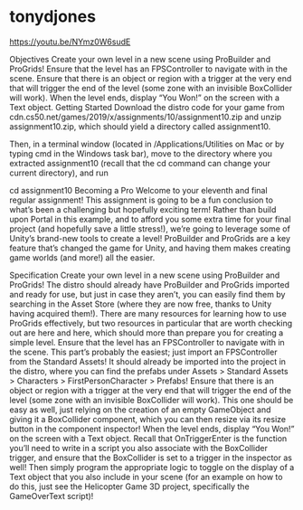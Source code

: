 # tonydjones

https://youtu.be/NYmz0W6sudE

Objectives
Create your own level in a new scene using ProBuilder and ProGrids!
Ensure that the level has an FPSController to navigate with in the scene.
Ensure that there is an object or region with a trigger at the very end that will trigger the end of the level (some zone with an invisible BoxCollider will work).
When the level ends, display “You Won!” on the screen with a Text object.
Getting Started
Download the distro code for your game from cdn.cs50.net/games/2019/x/assignments/10/assignment10.zip and unzip assignment10.zip, which should yield a directory called assignment10.

Then, in a terminal window (located in /Applications/Utilities on Mac or by typing cmd in the Windows task bar), move to the directory where you extracted assignment10 (recall that the cd command can change your current directory), and run

cd assignment10
Becoming a Pro
Welcome to your eleventh and final regular assignment! This assignment is going to be a fun conclusion to what’s been a challenging but hopefully exciting term! Rather than build upon Portal in this example, and to afford you some extra time for your final project (and hopefully save a little stress!), we’re going to leverage some of Unity’s brand-new tools to create a level! ProBuilder and ProGrids are a key feature that’s changed the game for Unity, and having them makes creating game worlds (and more!) all the easier.

Specification
Create your own level in a new scene using ProBuilder and ProGrids! The distro should already have ProBuilder and ProGrids imported and ready for use, but just in case they aren’t, you can easily find them by searching in the Asset Store (where they are now free, thanks to Unity having acquired them!). There are many resources for learning how to use ProGrids effectively, but two resources in particular that are worth checking out are here and here, which should more than prepare you for creating a simple level.
Ensure that the level has an FPSController to navigate with in the scene. This part’s probably the easiest; just import an FPSController from the Standard Assets! It should already be imported into the project in the distro, where you can find the prefabs under Assets > Standard Assets > Characters > FirstPersonCharacter > Prefabs!
Ensure that there is an object or region with a trigger at the very end that will trigger the end of the level (some zone with an invisible BoxCollider will work). This one should be easy as well, just relying on the creation of an empty GameObject and giving it a BoxCollider component, which you can then resize via its resize button in the component inspector!
When the level ends, display “You Won!” on the screen with a Text object. Recall that OnTriggerEnter is the function you’ll need to write in a script you also associate with the BoxCollider trigger, and ensure that the BoxCollider is set to a trigger in the inspector as well! Then simply program the appropriate logic to toggle on the display of a Text object that you also include in your scene (for an example on how to do this, just see the Helicopter Game 3D project, specifically the GameOverText script)!
